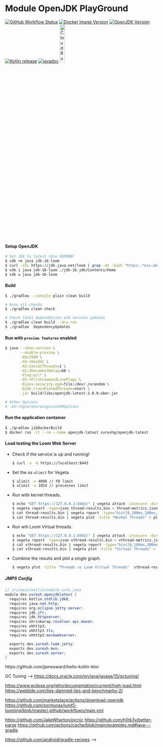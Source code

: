 # Module OpenJDK PlayGround

[![GitHub Workflow Status](https://img.shields.io/github/workflow/status/sureshg/openjdk-playground/CI?label=Build&logo=Github&style=for-the-badge)](https://github.com/sureshg/openjdk-playground/actions)
[![Docker Image Version](https://img.shields.io/docker/v/sureshg/openjdk-latest?color=RED&label=Docker%20Image&logo=Docker&logoColor=CYAN&style=for-the-badge)](https://hub.docker.com/r/sureshg/openjdk-latest)
[![OpenJDK Version](https://img.shields.io/badge/OpenJDK-Version--16-green?logo=java&style=for-the-badge&logoColor=cyan)](https://jdk.java.net/)
[![Kotlin release](https://img.shields.io/github/release/JetBrains/kotlin.svg?label=Kotlin&logo=kotlin&style=for-the-badge)](https://github.com/JetBrains/kotlin/releases/latest)
[![javadoc](https://javadoc.io/badge2/org.jetbrains.kotlin/kotlin-stdlib/javadoc.svg?logo=kotlin&style=for-the-badge)](https://javadoc.io/doc/org.jetbrains.kotlin/kotlin-stdlib)
<a href="https://deploy.cloud.run"><img src="https://deploy.cloud.run/button.svg" alt="CloudRun" title="CloudRun" width="18%"></a>

#### Setup OpenJDK
```bash
# Set JDK to latest (Use SDKMAN)
$ sdk rm java jdk-16-loom
$ curl -sSL https://jdk.java.net/loom | grep -m1 -Eioh "https:.*osx-x64_bin.tar.gz" | xargs curl | tar xvz -
$ sdk i java jdk-16-loom ./jdk-16.jdk/Contents/Home
$ sdk u java jdk-16-loom
```

#### Build
```bash
$ ./gradlew --console plain clean build

# Runs all checks
$ ./gradlew clean check

# Check tasks dependencies and version updates
$ ./gradlew clean build --dry-run
$ ./gradlew  dependencyUpdates
```

#### Run with `preview features` enabled
```bash
$ java --show-version \
       --enable-preview \
       -Xmx256M \
       -XX:+UseZGC \
       -XX:ConcGCThreads=2 \
       -XX:ZUncommitDelay=60 \
       -Xlog:gc\* \
       -XX:+PrintCommandLineFlags \
       -Djava.security.egd=file:/dev/./urandom \
       -Djdk.tracePinnedThreads=short \
       -jar build/libs/openjdk-latest-1.0.0-uber.jar

# Other Options
# -XX:+IgnoreUnrecognizedVMOptions
```

#### Run the application container
```bash
$ ./gradlew jibDockerBuild
$ docker run -it --rm --name openjdk-latest sureshg/openjdk-latest
```

#### Load testing the Loom Web Server

  -  Check if the service is up and running!
      ```bash
      $ curl -v -k https://localhost:8443
      ```

  - Set the os `ulimit` for Vegeta
      ```bash
      $ ulimit -n 4096 // FD limit
      $ ulimit -u 1024 // processes limit
      ```
  - Run with kernel threads.
      ```bash
      $ echo "GET https://127.0.0.1:8443/" | vegeta attack -insecure -duration=10s -name=Threads -rate=250 | tee thread-results.bin | vegeta report
      $ vegeta report -type=json thread-results.bin > thread-metrics.json
      $ cat thread-results.bin | vegeta report -type="hist[0,100ms,200ms,300ms]"
      $ cat thread-results.bin | vegeta plot -title "Normal Threads" > plot.html && open plot.html
      ```
  - Run wih Loom Virtual threads.
      ```bash
      $ echo "GET https://127.0.0.1:8443/" | vegeta attack -insecure -duration=10s -name=VirtualThreads -rate=250 | tee vthread-results.bin | vegeta report
      $ vegeta report -type=json vthread-results.bin > vthread-metrics.json
      $ cat vthread-results.bin | vegeta report -type="hist[0,100ms,200ms,300ms]"
      $ cat vthread-results.bin | vegeta plot -title "Virtual Threads" > plot.html && open plot.html
      ```
  - Combine the results and plot a single graph.
      ```bash
      $ vegeta plot -title "Threads vs Loom Virtual Threads"  vthread-results.bin thread-results.bin > plot.html && open plot.html
      ```

##### JMPS Config
```java
// src/main/kotlin/module-info.java
module dev.suresh.openjdklatest {
  requires kotlin.stdlib.jdk8;
  requires java.net.http;
  requires org.eclipse.jetty.server;
  requires jdk.jfr;
  requires jdk.httpserver;
  requires shrinkwrap.resolver.api.maven;
  requires okhttp3;
  requires okhttp3.tls;
  requires okhttp3.mockwebserver;

  exports dev.suresh.loom.jetty;
  exports dev.suresh.mvn;
  exports dev.suresh.server;
}
```

 <!--
 Http APIs to test - https://api.github.com/repos/jetbrains/kotlin
                   - https://httpbin.org/

 Cloud Run --> https://github.com/jamesward/hello-kotlin-ktor

 GC Tuning --> https://docs.oracle.com/en/java/javase/15/gctuning/

 https://www.eclipse.org/jetty/documentation/current/high-load.html
 https://webtide.com/lies-damned-lies-and-benchmarks-2/

 https://github.com/marketplace/actions/download-openjdk
 https://github.com/sormuras/junit5-looming/blob/master/.github/workflows/main.yml

 https://github.com/JakeWharton/picnic
 https://github.com/h0tk3y/better-parse
 https://github.com/actions/cache/blob/main/examples.md#java---gradle

 https://github.com/android/gradle-recipes
 -->

